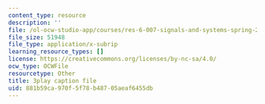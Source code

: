```yaml
---
content_type: resource
description: ''
file: /ol-ocw-studio-app/courses/res-6-007-signals-and-systems-spring-2011/881b59ca970f5f78b48705aeaf6455db_8g4UudyOetE.vtt
file_size: 51948
file_type: application/x-subrip
learning_resource_types: []
license: https://creativecommons.org/licenses/by-nc-sa/4.0/
ocw_type: OCWFile
resourcetype: Other
title: 3play caption file
uid: 881b59ca-970f-5f78-b487-05aeaf6455db
---
```

